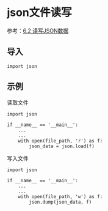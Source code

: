 
# json文件读写

参考：[6.2 读写JSON数据](https://python3-cookbook.readthedocs.io/zh_CN/latest/c06/p02_read-write_json_data.html)

## 导入

```
import json
```

## 示例

读取文件

```
import json

if __name__ == '__main__':
    ...
    ...
    with open(file_path, 'r') as f:
        json_data = json.load(f)

```

写入文件

```
import json

if __name__ == '__main__':
    ...
    ...
    with open(file_path, 'w') as f:
        json.dump(json_data, f)
```